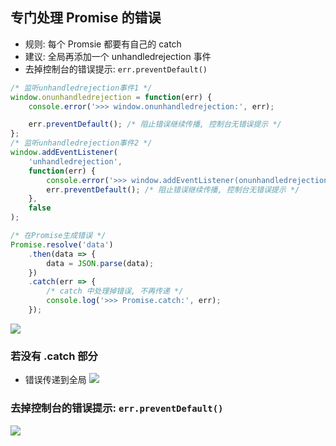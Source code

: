 ## 专门处理 Promise 的错误

- 规则: 每个 Promsie 都要有自己的 catch
- 建议: 全局再添加一个 unhandledrejection 事件
- 去掉控制台的错误提示: `err.preventDefault()`

```js
/* 监听unhandledrejection事件1 */
window.onunhandledrejection = function(err) {
	console.error('>>> window.onunhandledrejection:', err);

	err.preventDefault(); /* 阻止错误继续传播, 控制台无错误提示 */
};
/* 监听unhandledrejection事件2 */
window.addEventListener(
	'unhandledrejection',
	function(err) {
		console.error('>>> window.addEventListener(onunhandledrejection):', err);
		err.preventDefault(); /* 阻止错误继续传播, 控制台无错误提示 */
	},
	false
);

/* 在Promise生成错误 */
Promise.resolve('data')
	.then(data => {
		data = JSON.parse(data);
	})
	.catch(err => {
		/* catch 中处理掉错误, 不再传递 */
		console.log('>>> Promise.catch:', err);
	});
```

![](https://tva1.sinaimg.cn/large/006tNbRwly1g9yd6hho1jj316m03ywei.jpg)

### 若没有 .catch 部分

- 错误传递到全局
  ![](https://tva1.sinaimg.cn/large/006tNbRwly1g9yd79mypzj316y0baq3z.jpg)

### 去掉控制台的错误提示: `err.preventDefault()`

![](https://tva1.sinaimg.cn/large/006tNbRwly1g9ydb02hnxj316q086aav.jpg)
